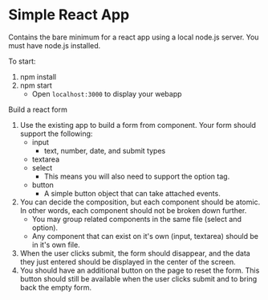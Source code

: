 # Simple React App

Contains the bare minimum for a react app using a local node.js server. You must have node.js installed.

To start:
1. npm install
2. npm start
    * Open `localhost:3000` to display your webapp

Build a react form
1. Use the existing app to build a form from component. Your form should support the following:
    * input
        * text, number, date, and submit types
    * textarea
    * select
        * This means you will also need to support the option tag.
    * button
        * A simple button object that can take attached events.
2. You can decide the composition, but each component should be atomic. In other words, each component should not be broken down further.
    * You may group related components in the same file (select and option).
    * Any component that can exist on it's own (input, textarea) should be in it's own file.
3. When the user clicks submit, the form should disappear, and the data they just entered should be displayed in the center of the screen.
4. You should have an additional button on the page to reset the form. This button should still be available when the user clicks submit and to bring back the empty form. 
